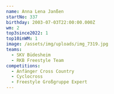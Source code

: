 ```yaml
---
name: Anna Lena Janßen
startNo: 337
birthday: 2003-07-03T22:00:00.000Z
wm: 2
top3since2022: 1
top10inWM: 1
image: /assets/img/uploads/img_7319.jpg
teams:
  - SKV Büdesheim
  - RKB Freestyle Team
competitions:
  - Anfänger Cross Country
  - Cyclocross
  - Freestyle Großgruppe Expert
---
```

